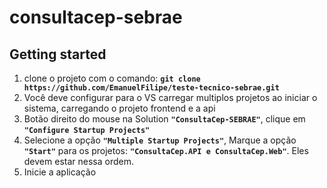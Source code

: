 # consultacep-sebrae

## Getting started
1. clone o projeto com o comando: **`git clone https://github.com/EmanuelFilipe/teste-tecnico-sebrae.git`**
2. Você deve configurar para o VS carregar multiplos projetos ao iniciar o sistema, carregando o projeto frontend e a api
3. Botão direito do mouse na Solution **`"ConsultaCep-SEBRAE"`**, clique em **`"Configure Startup Projects"`**
4. Selecione a opção **`"Multiple Startup Projects"`**, Marque a opção **`"Start"`** para os projetos: **`"ConsultaCep.API e ConsultaCep.Web"`**. Eles devem estar nessa ordem.
6. Inicie a aplicação
